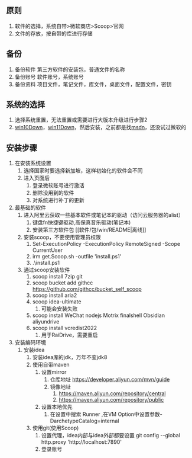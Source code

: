 ## 原则
1. 软件的选择，系统自带>微软商店>Scoop>官网
2. 文件的存放，按自带的库进行存储

## 备份
1. 备份软件 第三方软件的安装包，普通文件的名称
2. 备份账号 软件账号，系统账号
3. 备份资料 项目文件，笔记文件，库文件，桌面文件，配置文件，密钥

## 系统的选择
1. 选择系统重置，无法重置或需要进行大版本升级进行步骤2
2. [win10Down](https://www.microsoft.com/zh-cn/software-download/windows10)，[win11Down](https://www.microsoft.com/zh-cn/software-download/windows11)，然后安装，之前都是找[msdn](https://msdn.itellyou.cn/)，还没试过微软的

## 安装步骤
1. 在安装系统设置
   1. 选择国家时要选择新加坡，这样初始化的软件会不同
   2. 进入页面后
      1. 登录微软账号进行激活
      2. 删除没用到的软件
      3. 对系统进行补丁的更新
2. 最基础的软件
   1. 进入阿里云获取一些基本软件或笔记本的驱动（访问云服务器的alist）
      1. 键盘fn快捷键驱动,高保真音乐驱动(笔记本)
      2. 安装第三方软件包 [[软件/包/win/README|离线]]
   2. 安装scoop，不要使用管理员权限
      1. Set-ExecutionPolicy -ExecutionPolicy RemoteSigned -Scope CurrentUser
      2. irm get.Scoop.sh -outfile 'install.ps1'
      3. .\install.ps1
   3. 通过scoop安装软件
      1. scoop install 7zip git
      2. scoop bucket add githcc https://github.com/githcc/bucket_self_scoop
      3. scoop install aria2
      4. scoop idea-ultimate
         1. 可能会安装失败
      5. scoop install WeChat nodejs Motrix finalshell Obsidian aliyundrive
      6. scoop install vcredist2022
         1. 用于RaiDrive，需要重启
3. 安装编码环境
   1. 安装idea
      1. 安装idea库的jdk，万年不变jdk8
      2. 使用自带maven
         1. 设置mirror
            1. 仓库地址 https://developer.aliyun.com/mvn/guide
            2. 镜像地址
               1. https://maven.aliyun.com/repository/central
               2. https://maven.aliyun.com/repository/public
         2. 设置本地优先
            1. 在设置中搜索 Runner ,在VM Option中设置参数-DarchetypeCatalog=internal
      3. 使用git(使用Scoop)
         1. 设置代理，idea内部与idea外部都要设置
               git config --global http.proxy 'http://localhost:7890'
         2. 登录账号